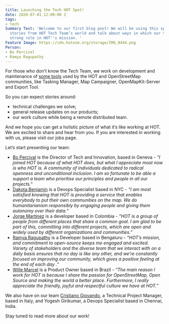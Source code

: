 ```yaml
---
title: Launching the Tech HOT Spot!
date: 2020-07-01 12:00:00 Z
tags:
- tech
Summary Text: 'Welcome to our first blog post! We will be using this space to share
  stories from HOT Tech Team’s world and talk about ways in which our team plays a
  strong role in HOT''s mission. '
Feature Image: https://cdn.hotosm.org/storage/IMG_8444.png
Person:
- Bo Percival
- Ramya Ragupathy
---
```


For those who don’t know the Tech Team, we work on development and maintenance of [some tools](/tools-and-data) used by the HOT and OpenStreetMap communities, like Tasking Manager, Map Campaigner, OpenMapKit-Server and Export Tool.

So you can expect stories around:

- technical challenges we solve;
- general release updates on our products;
- our work culture while being a remote distributed team.

And we hope you can get a holistic picture of what it’s like working at HOT. We are excited to share and hear from you. If you are interested in working with us, please visit our jobs page.

Let’s start presenting our team:

- [Bo Percival](/people/bo-percival/) is the Director of Tech and Innovation, based in Geneva - *“I joined HOT because of what HOT does, but what I appreciate most now is who HOT is. A community of individuals dedicated to radical openness and unconditional inclusion. I am so fortunate to be able a  support a team who prioritise our principles and people in all our projects."*
- [Dakota Benjamin](/people/dakota-benjamin/) is a Devops Specialist based in NYC - *“I am most satisfied knowing that HOT is providing a service that enables everybody to put their own communities on the map. We do humanitarianism responsibly by engaging people and giving them autonomy over their data.“*
- [Jorge Martinez](/people/jorge-martinez/) is a developer based in Colombia - *“HOT is a group of people from different places that share a common goal. I am glad to be part of this, committing into different projects, which are open and widely used by different organizations and communities.”*
- [Ramya Ragupathy](/people/ramya-ragupathy/) is a Developer based in Bengaluru - *“HOT’s mission, and commitment to open-source keeps me engaged and excited. Variety of stakeholders and the diverse team that we interact with on a daily basis ensures that no day is like any other, and we’re constantly focused on improving our community, which gives a positive feeling at the end of each day .”*
- [Wille Marcel](/people/wille-marcel/) is a Product Owner based in Brazil - *“The main reason I work for HOT is because I share the passion for OpenStreetMap, Open Source and making the world a better place. Furthermore, I really appreciate the friendly, joyful and respectful culture we have at HOT.”*

We also have on our team [Cristiano Giovando](/people/cristiano-giovando/), a Technical Project Manager, based in Italy, and Yogesh Girikumar, a Devops Specialist based in Chennai, India.

Stay tuned to read more about our work!
